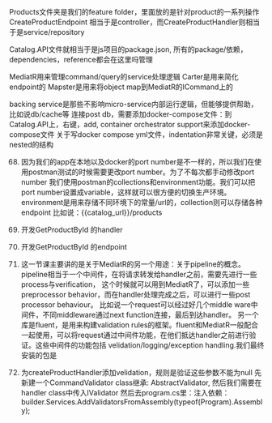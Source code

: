 ﻿Products文件夹是我们的feature folder，里面放的是针对product的一系列操作
CreateProductEndpoint 相当于是controller，而CreateProductHandler则相当于是service/repository


Catalog.API文件就相当于是js项目的package.json, 所有的package/依赖，dependencies，reference都会在这里吗管理

MediatR用来管理command/query的service处理逻辑
Carter是用来简化endpoint的
Mapster是用来将object map到MediatR的ICommand上的

backing service是那些不影响micro-service内部运行逻辑，但能够提供帮助，比如说db/cache等
连接post db，需要添加docker-compose文件：到Catalog.API上，右键，add, container orchestrator support来添加docker-compose文件
关于写docker compose yml文件，indentation非常关键，必须是nested的结构

68. 因为我们的app在本地以及docker的port number是不一样的，所以我们在使用postman测试的时候需要更改port number。为了不每次都手动修改port number
	我们使用postman的collections和environment功能。我们可以把port number设置成variable，这样就可以很方便的切换生产环境。environment是用来存储不同环境下的常量/url的，collection则可以存储各种endpoint
	比如说：{{catalog_url}}/products

69. 开发GetProductById 的handler
70. 开发GetProductById 的endpoint
82. 这一节课主要讲的是关于MediatR的另一个用途：关于pipeline的概念。pipeline相当于一个中间件，在将请求转发给handler之前，需要先进行一些process与verification，
	这个时候就可以用到MediatR了，可以添加一些preprocessor behavior，而在handler处理完成之后，可以进行一些post processor behaviour。
	比如说一个request可以经过好几个middle ware中间件，不同middleware通过next function连接，最后到达handler。
	另一个库是fluent，是用来构建validation rules的框架。fluent和MediatR一般配合一起使用，可以将request通过中间件功能，在他们抵达handler之前进行验证。这些中间件的功能包括
	velidation/logging/exception handling.我们最终安装的包是
84. 为createProductHandler添加velidation，规则是验证这些参数不能为null
    先新建一个CommandValidator class继承: AbstractValidator<CreateProductCommand>, 然后我们需要在handler class中传入IValidator<CreateProductCommand>
	然后去program.cs里：注入依赖：builder.Services.AddValidatorsFromAssembly(typeof(Program).Assembly);